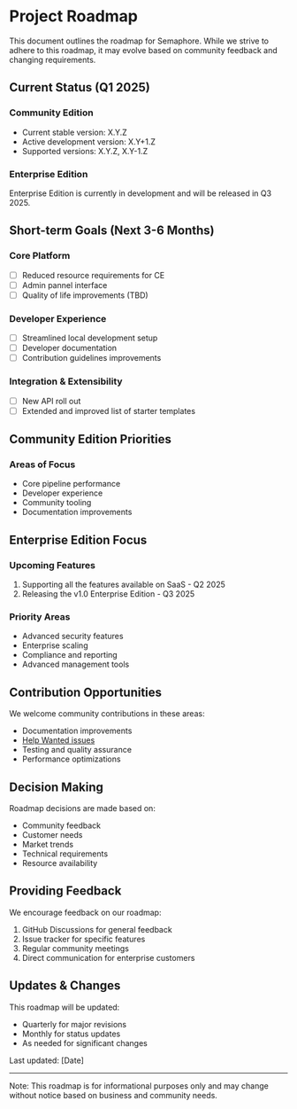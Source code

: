 # Project Roadmap

This document outlines the roadmap for Semaphore. While we strive to adhere to this roadmap, it may evolve based on community feedback and changing requirements.

## Current Status (Q1 2025)

### Community Edition

- Current stable version: X.Y.Z
- Active development version: X.Y+1.Z
- Supported versions: X.Y.Z, X.Y-1.Z

### Enterprise Edition

Enterprise Edition is currently in development and will be released in Q3 2025.

## Short-term Goals (Next 3-6 Months)

### Core Platform

- [ ] Reduced resource requirements for CE
- [ ] Admin pannel interface
- [ ] Quality of life improvements (TBD)

### Developer Experience

- [ ] Streamlined local development setup
- [ ] Developer documentation
- [ ] Contribution guidelines improvements

### Integration & Extensibility

- [ ] New API roll out
- [ ] Extended and improved list of starter templates

## Community Edition Priorities

### Areas of Focus

- Core pipeline performance
- Developer experience
- Community tooling
- Documentation improvements

## Enterprise Edition Focus

### Upcoming Features

1. Supporting all the features available on SaaS - Q2 2025
2. Releasing the v1.0 Enterprise Edition - Q3 2025

### Priority Areas

- Advanced security features
- Enterprise scaling
- Compliance and reporting
- Advanced management tools

## Contribution Opportunities

We welcome community contributions in these areas:

- Documentation improvements
- [Help Wanted issues](https://github.com/semaphoreio/semaphore/labels/help%20wanted)
- Testing and quality assurance
- Performance optimizations

## Decision Making

Roadmap decisions are made based on:

- Community feedback
- Customer needs
- Market trends
- Technical requirements
- Resource availability

## Providing Feedback

We encourage feedback on our roadmap:

1. GitHub Discussions for general feedback
2. Issue tracker for specific features
3. Regular community meetings
4. Direct communication for enterprise customers

## Updates & Changes

This roadmap will be updated:

- Quarterly for major revisions
- Monthly for status updates
- As needed for significant changes

Last updated: [Date]

---

Note: This roadmap is for informational purposes only and may change without notice based on business and community needs.